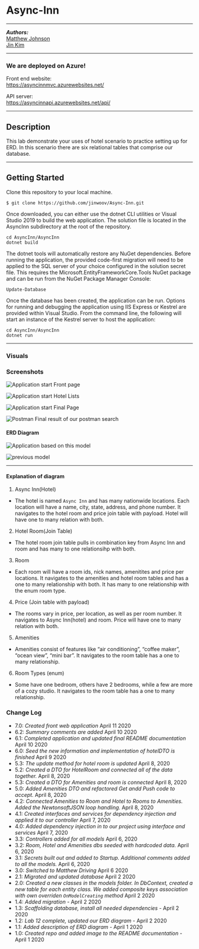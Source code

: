# Async-Inn

----

***Authors:***   
[Matthew Johnson](https://github.com/SEAsouthern)  
[Jin Kim](https://github.com/jinwoov)

----

### We are deployed on Azure!

Front end website:   
https://asyncinnmvc.azurewebsites.net/

API server:   
https://asyncinnapi.azurewebsites.net/api/

----

## Description

This lab demonstrate your uses of hotel scenario to practice setting up for ERD. In this scenario there are six relational tables that comprise our database. 

---

## Getting Started

Clone this repository to your local machine.

```
$ git clone https://github.com/jinwoov/Async-Inn.git
```
Once downloaded, you can either use the dotnet CLI utilities or Visual Studio 2019 to build the web application. The solution file is located in the AsyncInn subdirectory at the root of the repository.
```
cd AsyncInn/AsyncInn
dotnet build
```
The dotnet tools will automatically restore any NuGet dependencies. Before running the application, the provided code-first migration will need to be applied to the SQL server of your choice configured in the solution secret file. This requires the Microsoft.EntityFrameworkCore.Tools NuGet package and can be run from the NuGet Package Manager Console:
```
Update-Database
```
Once the database has been created, the application can be run. Options for running and debugging the application using IIS Express or Kestrel are provided within Visual Studio. From the command line, the following will start an instance of the Kestrel server to host the application:
```
cd AsyncInn/AsyncInn
dotnet run
```

---


### Visuals

### Screenshots

![Application start](./assets/front-page.jpg)
Front page

![Application start](./assets/hotels-page.jpg)
Hotel Lists

![Application start](./assets/end-page.jpg)
Final Page



![Postman](./assets/final-result.png)
Final result of our postman search


#### ERD Diagram
![Application based on this model](./assets/AsyncInn2.png)

![previous model](./assets/ERD-diagram.png)

---

#### Explanation of diagram

1. Async Inn(Hotel)
- The hotel is named `Async Inn` and has many nationwide locations. Each location will have a name, city, state, address, and phone number. It navigates to the hotel room and price join table with payload. Hotel will have one to many relation with both.

2. Hotel Room(Join Table)
- The hotel room join table pulls in combination key from Async Inn and room and has many to one relationsihp with both.

3. Room
- Each room will have a room ids, nick names, amenitites and price per locations. It navigates to the amenities and hotel room tables and has a one to many relationship with both. It has many to one relationship with the enum room type.

4. Price (Join table with payload)
- The rooms vary in price, per location, as well as per room number. It navigates to Async Inn(hotel) and room. Price will have one to many relation with both.

5. Amenities
- Amenities consist of features like “air conditioning”, “coffee maker”, “ocean view”, “mini bar”. It navigates to the room table has a one to many relationship.

6. Room Types (enum)
- Some have one bedroom, others have 2 bedrooms, while a few are more of a cozy studio. It navigates to the room table has a one to many relationship.

### Change Log
- 7.0: *Created front web application* April 11 2020
- 6.2: *Summary comments are added* April 10 2020
- 6.1: *Completed application and updated final README documentation* April 10 2020
- 6.0: *Seed the new information and implementation of hotelDTO is finished* April 9 2020
- 5.3: *The update method for hotel room is updated* April 8, 2020
- 5.2: *Created a DTO for HotelRoom and connected all of the data together.* April 8, 2020
- 5.3: *Created a DTO for Amenities and room is connected* April 8, 2020
- 5.0: *Added Amenities DTO and refactored Get andd Push code to accept.* April 8, 2020
- 4.2: *Connected Amenities to Room and Hotel to Rooms to Amenities. Added the NewtonsoftJSON loop handling.* April 8, 2020
- 4.1: *Created interfaces and services for dependency injection and applied it to our controller* April 7, 2020
- 4.0: *Added dependency injection in to our project using interface and services* April 7, 2020
- 3.3: *Controllers added for all models* April 6, 2020
- 3.2: *Room, Hotel and Amenities dbs seeded with hardcoded data.* April 6, 2020
- 3.1: *Secrets built out and added to Startup. Additional comments added to all the models.* April 6, 2020
- 3.0: *Switched to Matthew Driving* April 6 2020
- 2.1: *Migrated and updated database* April 2 2020
- 2.0: *Created a new classes in the models folder. In DbContext, created a new table for each entity class. We added composite keys association with own overriden `OnModelCreating` method* April 2 2020
- 1.4: *Added migration* - April 2 2020
- 1.3: *Scaffolding database, install all needed dependencies* - April 2 2020
- 1.2: *Lab 12 complete, updated our ERD diagram* - April 2 2020
- 1.1: *Added description of ERD diagram* - April 1 2020
- 1.0: *Created repo and added image to the README documentation* - April 1 2020  